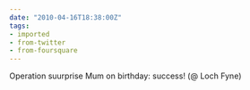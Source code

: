 ```yaml
---
date: "2010-04-16T18:38:00Z"
tags:
- imported
- from-twitter
- from-foursquare
---
```

Operation suurprise Mum on birthday: success! \(@ Loch Fyne)
